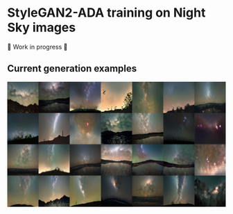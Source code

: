# StyleGAN2-ADA training on Night Sky images

🚧 Work in progress 🚧

## Current generation examples
![approx. 20h of training](./fakes000016.jpg)
